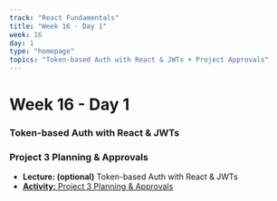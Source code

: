 ```yaml
---
track: "React Fundamentals"
title: "Week 16 - Day 1"
week: 16
day: 1
type: "homepage"
topics: "Token-based Auth with React & JWTs + Project Approvals"
---
```



# Week 16 - Day 1

### Token-based Auth with React & JWTs
### Project 3 Planning & Approvals

- **Lecture: (optional)** Token-based Auth with React & JWTs
- [**Activity:** Project 3 Planning & Approvals](/unit-projects/unit-three-project-requirements)